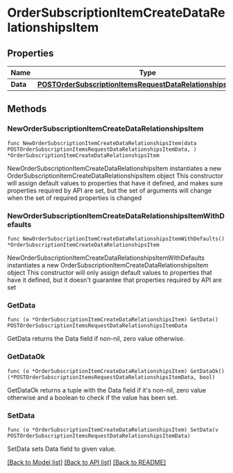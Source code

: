 # OrderSubscriptionItemCreateDataRelationshipsItem

## Properties

Name | Type | Description | Notes
------------ | ------------- | ------------- | -------------
**Data** | [**POSTOrderSubscriptionItemsRequestDataRelationshipsItemData**](POSTOrderSubscriptionItemsRequestDataRelationshipsItemData.md) |  | 

## Methods

### NewOrderSubscriptionItemCreateDataRelationshipsItem

`func NewOrderSubscriptionItemCreateDataRelationshipsItem(data POSTOrderSubscriptionItemsRequestDataRelationshipsItemData, ) *OrderSubscriptionItemCreateDataRelationshipsItem`

NewOrderSubscriptionItemCreateDataRelationshipsItem instantiates a new OrderSubscriptionItemCreateDataRelationshipsItem object
This constructor will assign default values to properties that have it defined,
and makes sure properties required by API are set, but the set of arguments
will change when the set of required properties is changed

### NewOrderSubscriptionItemCreateDataRelationshipsItemWithDefaults

`func NewOrderSubscriptionItemCreateDataRelationshipsItemWithDefaults() *OrderSubscriptionItemCreateDataRelationshipsItem`

NewOrderSubscriptionItemCreateDataRelationshipsItemWithDefaults instantiates a new OrderSubscriptionItemCreateDataRelationshipsItem object
This constructor will only assign default values to properties that have it defined,
but it doesn't guarantee that properties required by API are set

### GetData

`func (o *OrderSubscriptionItemCreateDataRelationshipsItem) GetData() POSTOrderSubscriptionItemsRequestDataRelationshipsItemData`

GetData returns the Data field if non-nil, zero value otherwise.

### GetDataOk

`func (o *OrderSubscriptionItemCreateDataRelationshipsItem) GetDataOk() (*POSTOrderSubscriptionItemsRequestDataRelationshipsItemData, bool)`

GetDataOk returns a tuple with the Data field if it's non-nil, zero value otherwise
and a boolean to check if the value has been set.

### SetData

`func (o *OrderSubscriptionItemCreateDataRelationshipsItem) SetData(v POSTOrderSubscriptionItemsRequestDataRelationshipsItemData)`

SetData sets Data field to given value.



[[Back to Model list]](../README.md#documentation-for-models) [[Back to API list]](../README.md#documentation-for-api-endpoints) [[Back to README]](../README.md)


